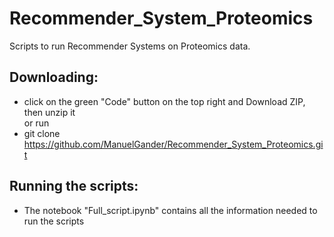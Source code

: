# Recommender_System_Proteomics
Scripts to run Recommender Systems on Proteomics data.

## Downloading:
  - click on the green "Code" button on the top right and Download ZIP, then unzip it  
  or run  
  - git clone https://github.com/ManuelGander/Recommender_System_Proteomics.git
  
## Running the scripts:
  - The notebook "Full_script.ipynb" contains all the information needed to run the scripts
